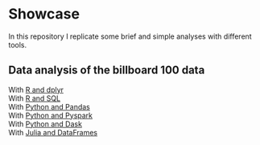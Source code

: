 # Showcase

In this repository I replicate some brief and simple analyses with different tools.

## Data analysis of the billboard 100 data

With [R and dplyr](billb100_R_dplyr.Rmd)<br />
With [R and SQL](billb100_R_SQL.Rmd)<br />
With [Python and Pandas](billb100_Python_Pandas.ipynb)<br />
With [Python and Pyspark](billb100_Python_Pyspark.ipynb)<br />
With [Python and Dask](billb100_Python_Dask.ipynb)<br />
With [Julia and DataFrames](billb100_Julia_DataFrames.jl)<br />